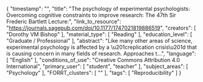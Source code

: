 {
    "timestamp": "",
    "title": "The psychology of experimental psychologists: Overcoming cognitive constraints to improve research: The 47th Sir Frederic Bartlett Lecture:",
    "link_to_resource": "https://journals.sagepub.com/doi/10.1177/1747021819886519",
    "creators": [
        "Dorothy VM Bishop"
    ],
    "material_type": [
        "Reading"
    ],
    "education_level": [
        "Graduate / Professional"
    ],
    "abstract": "Like many other areas of science, experimental psychology is affected by a \u201creplication crisis\u201d that is causing concern in many fields of research. Approaches t...",
    "language": [
        "English"
    ],
    "conditions_of_use": "Creative Commons Attribution 4.0 International",
    "primary_user": [
        "student",
        "teacher"
    ],
    "subject_areas": [
        "Psychology"
    ],
    "FORRT_clusters": [
        ""
    ],
    "tags": [
        "Reproducibility"
    ]
}